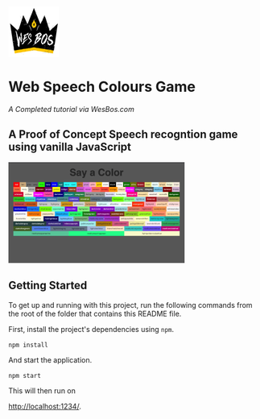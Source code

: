 <img src='readme-images/logo.png' width='100' height='100' alt='logo'/>

# Web Speech Colours Game

*A Completed tutorial via WesBos.com*

## A Proof of Concept Speech recogntion game using vanilla JavaScript


<img src='readme-images/front.jpeg' width='350' height='200' alt='project preview'/>


## Getting Started 

To get up and running with this project, run the following commands from the root of the folder that contains this README file.

First, install the project's dependencies using `npm`.

```
npm install
```

And start the application.

```
npm start
```

This will then run on 

[http://localhost:1234/](http://localhost:1234/).



